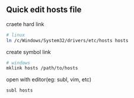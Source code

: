 ## Quick edit hosts file
craete hard link
```bash
# linux
ln /c/Windows/System32/drivers/etc/hosts hosts
```

create symbol link
```bash
# windows
mklink hosts /path/to/hosts
```

open with editor(eg: subl, vim, etc)
```
subl hosts
```
